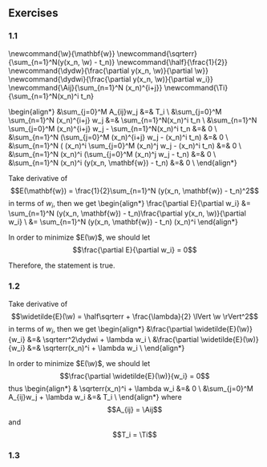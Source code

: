 ## Exercises
### 1.1
\newcommand{\w}{\mathbf{w}}
\newcommand{\sqrterr}{\sum_{n=1}^N(y(x_n, \w) - t_n)}
\newcommand{\half}{\frac{1}{2}}
\newcommand{\dydw}{\frac{\partial y(x_n, \w)}{\partial \w}}
\newcommand{\dydwi}{\frac{\partial y(x_n, \w)}{\partial w_i}}
\newcommand{\Aij}{\sum_{n=1}^N (x_n)^{i+j}}
\newcommand{\Ti}{\sum_{n=1}^N(x_n)^i t_n}

\begin{align*}
&\sum_{j=0}^M A_{ij}w_j &=& T_i \\
&\sum_{j=0}^M \sum_{n=1}^N (x_n)^{i+j} w_j &=& \sum_{n=1}^N(x_n)^i t_n \\
&\sum_{n=1}^N \sum_{j=0}^M (x_n)^{i+j} w_j - \sum_{n=1}^N(x_n)^i t_n &=& 0 \\
&\sum_{n=1}^N (\sum_{j=0}^M (x_n)^{i+j} w_j - (x_n)^i t_n) &=& 0 \\
&\sum_{n=1}^N ( (x_n)^i \sum_{j=0}^M (x_n)^j w_j - (x_n)^i t_n) &=& 0 \\
&\sum_{n=1}^N (x_n)^i (\sum_{j=0}^M (x_n)^j w_j - t_n) &=& 0 \\
&\sum_{n=1}^N (x_n)^i (y(x_n, \mathbf{w}) - t_n) &=& 0 \\
\end{align*}

Take derivative of
$$E(\mathbf{w}) = \frac{1}{2}\sum_{n=1}^N (y(x_n, \mathbf{w}) - t_n)^2$$
in terms of $w_i$, then we get
\begin{align*}
\frac{\partial E}{\partial w_i} &= \sum_{n=1}^N (y(x_n, \mathbf{w}) - t_n)\frac{\partial y(x_n, \w)}{\partial w_i} \\
&= \sum_{n=1}^N (y(x_n, \mathbf{w}) - t_n) (x_n)^i
\end{align*}

In order to minimize $E(\w)$, we should let
$$\frac{\partial E}{\partial w_i} = 0$$

Therefore, the statement is true.

### 1.2
Take derivative of
$$\widetilde{E}(\w) = \half\sqrterr + \frac{\lambda}{2} \lVert \w \rVert^2$$
in terms of $w_i$, then we get
\begin{align*}
&\frac{\partial \widetilde{E}(\w)}{w_i} &=& \sqrterr^2\dydwi + \lambda w_i \\
&\frac{\partial \widetilde{E}(\w)}{w_i} &=& \sqrterr(x_n)^i + \lambda w_i \\
\end{align*}

In order to minimize $E(\w)$, we should let
$$\frac{\partial \widetilde{E}(\w)}{w_i} = 0$$
thus
\begin{align*}
& \sqrterr(x_n)^i + \lambda w_i  &=& 0 \\
&\sum_{j=0}^M A_{ij}w_j + \lambda w_i &=& T_i \\
\end{align*}
where $$A_{ij} = \Aij$$ and $$T_i = \Ti$$

### 1.3
